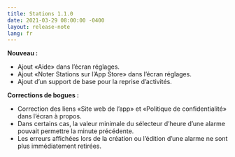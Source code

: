 ```yaml
---
title: Stations 1.1.0
date: 2021-03-29 08:00:00 -0400
layout: release-note
lang: fr
---
```


**Nouveau :**

- Ajout «Aide» dans l’écran réglages.
- Ajout «Noter Stations sur l’App Store» dans l’écran réglages.
- Ajout d’un support de base pour la reprise d’activités.

**Corrections de bogues :**

- Correction des liens «Site web de l’app» et «Politique de confidentialité» dans l’écran à propos.
- Dans certains cas, la valeur minimale du sélecteur d’heure d’une alarme pouvait permettre la minute précédente.
- Les erreurs affichées lors de la création ou l’édition d’une alarme ne sont plus immédiatement retirées.
